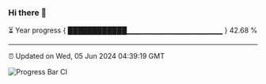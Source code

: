 ### Hi there 👋

⏳ Year progress { ████████████▁▁▁▁▁▁▁▁▁▁▁▁▁▁▁▁▁▁ } 42.68 %

---

⏰ Updated on Wed, 05 Jun 2024 04:39:19 GMT

![Progress Bar CI](https://github.com/IshwaranRudhara/GIT-ACTION/workflows/Progress%20Bar%20CI/badge.svg)
